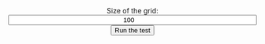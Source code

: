 <style>
	input,
	button,
	main,
	p,
	label {
		display: block;
		margin: 0 auto;
		text-align: center;
	}

	input {
		width: 100%;
	}

	#time {
		margin-bottom: 20px;
	}
</style>

<div id="container">
	<label for="grid-size">Size of the grid:</label>
	<input type="number" id="grid-size" placeholder="100" value="100" />
	<button id="run-test">Run the test</button>
</div>

<div id="time-container"></div>

<script>
	document.getElementById('run-test').addEventListener('click', () => {
		document.querySelector('main')?.remove();
		document.getElementById('container').appendChild(document.createElement('main'));

		const gridSize = document.getElementById('grid-size').value;

		const coords = new Array(gridSize ** 3);

		for (let i = 0; i < gridSize; i++) {
			for (let j = 0; j < gridSize; j++) {
				for (let k = 0; k < gridSize; k++) {
					coords[i * gridSize ** 2 + j * gridSize + k] = [[i, j, k]];
				}
			}
		}

		const startTime = performance.now();

		drawGraphics3d(
			document.querySelector('main'),
			{
				elements: [
					{
						type: 'point',
						color: [0, 0, 0],
						coords,
						pointSize: 0.01
					}
				],
				viewpoint: [2, -4, 4]
			},
			200
		);

		const duration = performance.now() - startTime;

		let timeElement = document.getElementById('time');

		if (!timeElement) {
			timeElement = document.createElement('p');
			timeElement.id = 'time';
			document.getElementById('time-container').appendChild(timeElement);
		}

		timeElement.innerText = `Time taken to draw ${gridSize ** 3} points: ${duration / 1000} seconds`;
	});
</script>
